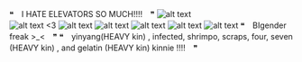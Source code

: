    ❝　I HATE ELEVATORS SO MUCH!!!!　❞
![alt text](https://media.discordapp.net/attachments/1229987526937284658/1285533746740596797/Untitled8_20240917043847.png?ex=66ea9e19&is=66e94c99&hm=46f081e469e270b53f61fa271e2c382a8cae8d29e2c17f02c479bd7903a6cbcd&=&format=webp&quality=lossless&width=450&height=450)                                                                                                                                                                                                                                                
![alt text](https://64.media.tumblr.com/887622132b3fede94b21686584d4d4fe/44b6b4022879c5bb-9b/s75x75_c1/f534a380100ece8ac8aea296121bfa31e4adfb88.gifv)
<3
![alt text](https://images-ext-1.discordapp.net/external/l-mok7LEcHXSULRD56YOB1ew4H2jIvi-5QbuYlK5E5w/https/64.media.tumblr.com/159a1d791f1f7dbe9b02a7f5eea90576/2be3d7b7e3b8925d-a7/s100x200/57b686170f30956babde9dc67681c8778fb438a2.pnj?format=webp&width=74&height=42)
![alt text](https://64.media.tumblr.com/04b1508e9e52f0d4c90b2aa0de9d1fef/44b6b4022879c5bb-98/s75x75_c1/e0365cadb02388b0390f9db3ae5f0da9b88c50cf.gifv)
![alt text](https://64.media.tumblr.com/87829068ccc878904fd4242a4f30d662/44b6b4022879c5bb-3c/s75x75_c1/b3d7fbd235f6df12cdf8fbe69874b8d391eab67c.gifv)
![alt text](https://watermelon.crd.co/assets/images/gallery22/0cdbcc81.jpg?v=6332de85)
![alt text](https://watermelon.crd.co/assets/images/gallery22/f4903709.gif?v=6332de85)
 ❝　BIgender freak >_<　❞
❝　yinyang(HEAVY kin) , infected, shrimpo, scraps, four, seven (HEAVY kin) , and gelatin (HEAVY kin) kinnie !!!!　❞
